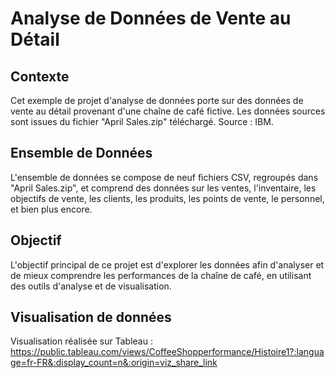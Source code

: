 # Analyse de Données de Vente au Détail

## Contexte 
Cet exemple de projet d'analyse de données porte sur des données de vente au détail provenant d'une chaîne de café fictive. Les données sources sont issues du fichier "April Sales.zip" téléchargé. Source : IBM.

## Ensemble de Données
L'ensemble de données se compose de neuf fichiers CSV, regroupés dans "April Sales.zip", et comprend des données sur les ventes, l'inventaire, les objectifs de vente, les clients, les produits, les points de vente, le personnel, et bien plus encore.

## Objectif

L'objectif principal de ce projet est d'explorer les données afin d'analyser et de mieux comprendre les performances de la chaîne de café, en utilisant des outils d'analyse et de visualisation.

## Visualisation de données

Visualisation réalisée sur Tableau : https://public.tableau.com/views/CoffeeShopperformance/Histoire1?:language=fr-FR&:display_count=n&:origin=viz_share_link
